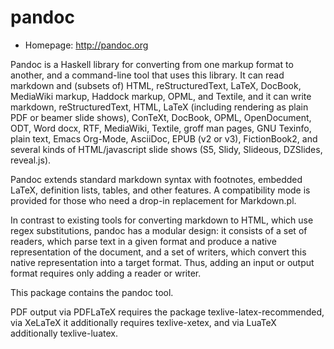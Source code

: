 # pandoc

* Homepage: http://pandoc.org

Pandoc is a Haskell library for converting from one markup format to
 another, and a command-line tool that uses this library. It can read
 markdown and (subsets of) HTML, reStructuredText, LaTeX, DocBook,
 MediaWiki markup, Haddock markup, OPML, and Textile, and it can write
 markdown, reStructuredText, HTML, LaTeX (including rendering as plain
 PDF or beamer slide shows), ConTeXt, DocBook, OPML, OpenDocument, ODT,
 Word docx, RTF, MediaWiki, Textile, groff man pages, GNU Texinfo, plain
 text, Emacs Org-Mode, AsciiDoc, EPUB (v2 or v3), FictionBook2, and
 several kinds of HTML/javascript slide shows (S5, Slidy, Slideous,
 DZSlides, reveal.js).

 Pandoc extends standard markdown syntax with footnotes, embedded LaTeX,
 definition lists, tables, and other features. A compatibility mode is
 provided for those who need a drop-in replacement for Markdown.pl.

 In contrast to existing tools for converting markdown to HTML, which
 use regex substitutions, pandoc has a modular design: it consists of a
 set of readers, which parse text in a given format and produce a native
 representation of the document, and a set of writers, which convert
 this native representation into a target format. Thus, adding an input
 or output format requires only adding a reader or writer.

 This package contains the pandoc tool.

 PDF output via PDFLaTeX requires the package texlive-latex-recommended,
 via XeLaTeX it additionally requires texlive-xetex, and via LuaTeX
 additionally texlive-luatex.
